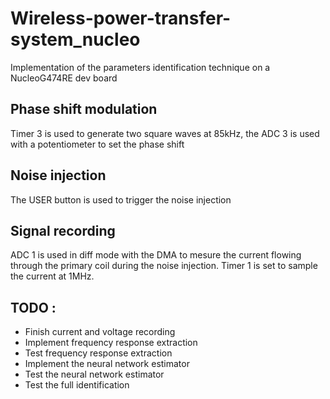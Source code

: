 # Wireless-power-transfer-system_nucleo

Implementation of the parameters identification technique on a NucleoG474RE dev board

## Phase shift modulation 

Timer 3 is used to generate two square waves at 85kHz, the ADC 3 is used with a potentiometer to set the phase shift

## Noise injection

The USER button is used to trigger the noise injection 

## Signal recording 

ADC 1 is used in diff mode with the DMA to mesure the current flowing through the primary coil during the noise injection.
Timer 1 is set to sample the current at 1MHz. 

## TODO :

* Finish current and voltage recording
* Implement frequency response extraction
* Test frequency response extraction
* Implement the neural network estimator
* Test the neural network estimator 
* Test the full identification 
